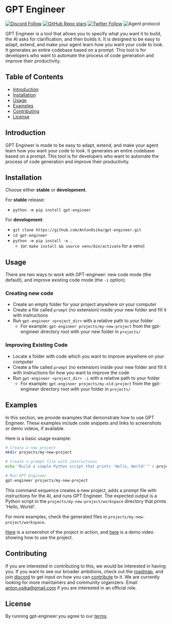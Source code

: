 # GPT Engineer

[![Discord Follow](https://dcbadge.vercel.app/api/server/8tcDQ89Ej2?style=flat)](https://discord.gg/8tcDQ89Ej2)
[![GitHub Repo stars](https://img.shields.io/github/stars/AntonOsika/gpt-engineer?style=social)](https://github.com/AntonOsika/gpt-engineer)
[![Twitter Follow](https://img.shields.io/twitter/follow/antonosika?style=social)](https://twitter.com/AntonOsika)
![Agent protocol](https://github.com/AntonOsika/gpt-engineer/actions/workflows/validate_agent_protocol.yml/badge.svg)

GPT Engineer is a tool that allows you to specify what you want it to build, the AI asks for clarification, and then builds it. It is designed to be easy to adapt, extend, and make your agent learn how you want your code to look. It generates an entire codebase based on a prompt. This tool is for developers who want to automate the process of code generation and improve their productivity.

## Table of Contents
- [Introduction](#introduction)
- [Installation](#installation)
- [Usage](#usage)
- [Examples](#examples)
- [Contributing](#contributing)
- [License](#license)

## Introduction
GPT Engineer is made to be easy to adapt, extend, and make your agent learn how you want your code to look. It generates an entire codebase based on a prompt. This tool is for developers who want to automate the process of code generation and improve their productivity.

## Installation
Choose either **stable** or **development**.

For **stable** release:
- `python -m pip install gpt-engineer`

For **development**:
- `git clone https://github.com/AntonOsika/gpt-engineer.git`
- `cd gpt-engineer`
- `python -m pip install -e .`
  - (or: `make install && source venv/bin/activate` for a venv)

## Usage
There are two ways to work with GPT-engineer: new code mode (the default), and improve existing code mode (the `-i` option).

### Creating new code
- Create an empty folder for your project anywhere on your computer
- Create a file called `prompt` (no extension) inside your new folder and fill it with instructions
- Run `gpt-engineer <project_dir>` with a relative path to your folder
  - For example: `gpt-engineer projects/my-new-project` from the gpt-engineer directory root with your new folder in `projects/`

### Improving Existing Code
- Locate a folder with code which you want to improve anywhere on your computer
- Create a file called `prompt` (no extension) inside your new folder and fill it with instructions for how you want to improve the code
- Run `gpt-engineer <project_dir> -i` with a relative path to your folder
  - For example: `gpt-engineer projects/my-old-project` from the gpt-engineer directory root with your folder in `projects/`

## Examples
In this section, we provide examples that demonstrate how to use GPT Engineer. These examples include code snippets and links to screenshots or demo videos, if available.

Here is a basic usage example:

```bash
# Create a new project
mkdir projects/my-new-project

# Create a prompt file with instructions
echo "Build a simple Python script that prints 'Hello, World!'" > projects/my-new-project/prompt

# Run GPT Engineer
gpt-engineer projects/my-new-project
```

This command sequence creates a new project, adds a prompt file with instructions for the AI, and runs GPT Engineer. The expected output is a Python script in the `projects/my-new-project/workspace` directory that prints 'Hello, World!'.

For more examples, check the generated files in `projects/my-new-project/workspace`.

[Here](https://example.com/screenshot.png) is a screenshot of the project in action, and [here](https://example.com/demo.mp4) is a demo video showing how to use the project.

## Contributing
If you are interested in contributing to this, we would be interested in having you. If you want to see our broader ambitions, check out the [roadmap](https://github.com/AntonOsika/gpt-engineer/blob/main/ROADMAP.md), and join [discord](https://discord.gg/8tcDQ89Ej2) to get input on how you can [contribute](.github/CONTRIBUTING.md) to it. We are currently looking for more maintainers and community organizers. Email anton.osika@gmail.com if you are interested in an official role.

## License
By running gpt-engineer you agree to our [terms](https://github.com/AntonOsika/gpt-engineer/blob/main/TERMS_OF_USE.md).

